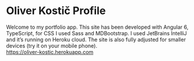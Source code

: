 # Oliver Kostič Profile

Welcome to my portfolio app. This site has been developed with Angular 6, TypeScript, for CSS I used Sass and MDBootstrap. I used JetBrains IntelliJ and it’s running on Heroku cloud. The site is also fully adjusted for smaller devices (try it on your mobile phone).<br> https://oliver-kostic.herokuapp.com
